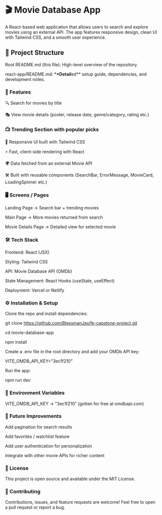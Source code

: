 # 🎬 Movie Database App

A React-based web application that allows users to search and explore movies using an external API. The app features responsive design, clean UI with Tailwind CSS, and a smooth user experience.

## 📂 Project Structure

Root README.md (this file): High-level overview of the repository.

react-app/README.md: \***\*Detail**ed\*\* setup guide, dependencies, and development notes.

### 🚀 Features

🔍 Search for movies by title

🎭 View movie details (poster, release date, genre/category, rating etc.)

### 📺 Trending Section with popular picks

📱 Responsive UI built with Tailwind CSS

⚡ Fast, client-side rendering with React

🌍 Data fetched from an external Movie API

🛠 Built with reusable components (SearchBar, ErrorMessage, MovieCard, LoadingSpinner etc.)

### 🖥️ Screens / Pages

Landing Page → Search bar + trending movies

Main Page → More movies returned from search

Movie Details Page → Detailed view for selected movie

### 🛠️ Tech Stack

Frontend: React (JSX)

Styling: Tailwind CSS

API: Movie Database API (OMDb)

State Management: React Hooks (useState, useEffect)

Deployment: Vercel or Netlify

### ⚙️ Installation & Setup

Clone the repo and install dependencies:

git clone https://github.com/BlessmanJay/fe-capstone-project.git

cd movie-database-app

npm install

Create a .env file in the root directory and add your OMDb API key:

VITE_OMDB_API_KEY="3ec1f210"

Run the app:

npm run dev

### 🔑 Environment Variables

VITE_OMDB_API_KEY → "3ec1f210" (gotten for free at omdbapi.com)

### 🌟 Future Improvements

Add pagination for search results

Add favorites / watchlist feature

Add user authentication for personalization

Integrate with other movie APIs for richer content

### 📜 License

This project is open source and available under the MIT License.

### 🤝 Contributing

Contributions, issues, and feature requests are welcome!
Feel free to open a pull request or report a bug.
